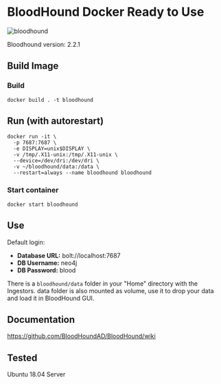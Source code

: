 # BloodHound Docker Ready to Use
![bloodhound](https://user-images.githubusercontent.com/17031267/48985201-6f587a00-f105-11e8-8355-98e38e08cc5e.png)

Bloodhound version: 2.2.1

## Build Image
### Build
`docker build . -t bloodhound`

## Run (with autorestart)
```
docker run -it \
  -p 7687:7687 \
  -e DISPLAY=unix$DISPLAY \
  -v /tmp/.X11-unix:/tmp/.X11-unix \
  --device=/dev/dri:/dev/dri \
  -v ~/bloodhound/data:/data \
  --restart=always --name bloodhound bloodhound
```

### Start container
```
docker start bloodhound
```

## Use
Default login:
- **Database URL:** bolt://localhost:7687
- **DB Username:** neo4j
- **DB Password:** blood

There is a `bloodhound/data` folder in your "Home" directory with the Ingestors.
data folder is also mounted as volume, use it to drop your data and load it in  BloodHound GUI.

## Documentation
https://github.com/BloodHoundAD/BloodHound/wiki

## Tested
Ubuntu 18.04 Server
